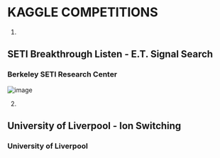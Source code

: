 # KAGGLE COMPETITIONS

1) 
## SETI Breakthrough Listen - E.T. Signal Search
### Berkeley SETI Research Center
![image](https://user-images.githubusercontent.com/36400219/142752016-6add30a9-b0af-48c0-997e-c47e0f5d67df.png)

2)
## University of Liverpool - Ion Switching
### University of Liverpool
